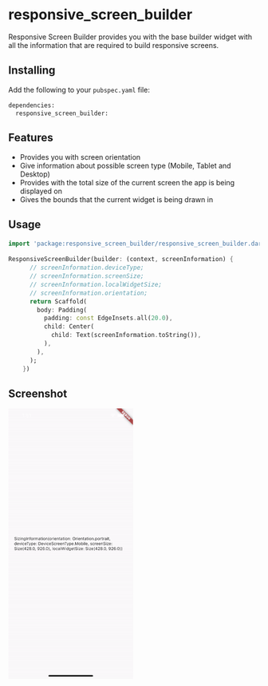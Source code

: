 # responsive_screen_builder

Responsive Screen Builder provides you with the base builder widget with all the information that are required to build responsive screens.

## Installing

Add the following to your `pubspec.yaml` file:

    dependencies:
      responsive_screen_builder:

## Features
- Provides you with screen orientation
- Give information about possible screen type (Mobile, Tablet and Desktop)
- Provides with the total size of the current screen the app is being displayed on
- Gives the bounds that the current widget is being drawn in


## Usage
```dart
import 'package:responsive_screen_builder/responsive_screen_builder.dart';
```
```dart
ResponsiveScreenBuilder(builder: (context, screenInformation) {
      // screenInformation.deviceType;
      // screenInformation.screenSize;
      // screenInformation.localWidgetSize;
      // screenInformation.orientation;
      return Scaffold(
        body: Padding(
          padding: const EdgeInsets.all(20.0),
          child: Center(
            child: Text(screenInformation.toString()),
          ),
        ),
      );
    })
```



## Screenshot
<img width="250px" src="./screenshots/screenshot.gif" alt="Basic Usage"/>

